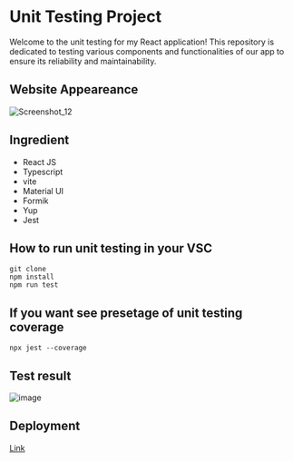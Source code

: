 # Unit Testing Project
Welcome to the unit testing for my React application! This repository is dedicated to testing various components and functionalities of our app to ensure its reliability and maintainability.

## Website Appeareance
![Screenshot_12](https://github.com/RevoU-FSSE-2/week-13-RPrasetyoB/assets/129088807/cde8c503-3858-426f-9019-a166bfc6a708)

## Ingredient
- React JS
- Typescript
- vite
- Material UI
- Formik
- Yup
- Jest

## How to run unit testing in your VSC
```
git clone
npm install
npm run test
```

## If you want see presetage of unit testing coverage
```
npx jest --coverage
```

## Test result 
![image](https://github.com/RevoU-FSSE-2/week-14-RPrasetyoB/assets/129088807/cf86d9df-5a79-43b5-9a14-6b428fe89477)

## Deployment

[Link](https://week13-rpb.netlify.app/)



